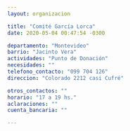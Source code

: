 ```yaml
---
layout: organizacion

title: "Comité García Lorca"
date: 2020-05-04 00:47:54 -0300

departamento: "Montevideo"
barrio: "Jacinto Vera"
actividades: "Punto de Donación"
necesidades: ""
telefono_contacto: "099 704 126"
direccion: "Colorado 2212 casi Cufré"

otros_contactos: ""
horario: "17 a 19 hs."
aclaraciones: ""
cuenta_bancaria: ""

---
```

